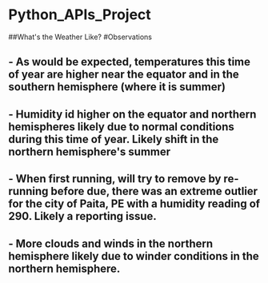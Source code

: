 # Python_APIs_Project
##What's the Weather Like?
#Observations
## - As would be expected, temperatures this time of year are higher near the equator and in the southern hemisphere (where it is summer)
## - Humidity id higher on the equator and northern hemispheres likely due to normal conditions during this time of year. Likely shift in the northern hemisphere's summer
## - When first running, will try to remove by re-running before due, there was an extreme outlier  for the city of Paita, PE with a humidity reading of 290. Likely a reporting issue.
## - More clouds and winds in the northern hemisphere likely due to winder conditions in the northern hemisphere.

